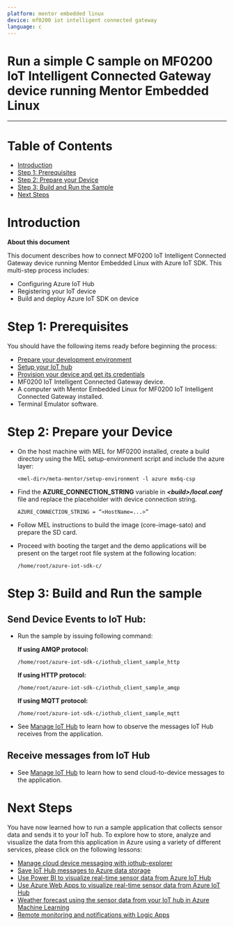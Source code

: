 ```yaml
---
platform: mentor embedded linux
device: mf0200 iot intelligent connected gateway
language: c
---
```


Run a simple C sample on MF0200 IoT Intelligent Connected Gateway device running Mentor Embedded Linux
===
---

# Table of Contents

-   [Introduction](#Introduction)
-   [Step 1: Prerequisites](#Prerequisites)
-   [Step 2: Prepare your Device](#PrepareDevice)
-   [Step 3: Build and Run the Sample](#Build)
-   [Next Steps](#NextSteps)

<a name="Introduction"></a>
# Introduction

**About this document**

This document describes how to connect MF0200 IoT Intelligent Connected Gateway device running Mentor Embedded Linux with Azure IoT SDK. This multi-step process includes:

-   Configuring Azure IoT Hub
-   Registering your IoT device
-   Build and deploy Azure IoT SDK on device

<a name="Prerequisites"></a>
# Step 1: Prerequisites

You should have the following items ready before beginning the process:

-   [Prepare your development environment][setup-devbox-linux]
-   [Setup your IoT hub][lnk-setup-iot-hub]
-   [Provision your device and get its credentials][lnk-manage-iot-hub]
-   MF0200 IoT Intelligent Connected Gateway device.
-   A computer with Mentor Embedded Linux for MF0200 IoT Intelligent Connected Gateway installed. 
-   Terminal Emulator software.

<a name="PrepareDevice"></a>
# Step 2: Prepare your Device
-   On the host machine with MEL for MF0200 installed, create a build directory using the MEL setup-environment script and include the azure layer:

        <mel-dir>/meta-mentor/setup-environment -l azure mx6q-csp

-   Find the **AZURE_CONNECTION_STRING** variable in ***&lt;build&gt;/local.conf*** file and replace the placeholder with device connection string.

        AZURE_CONNECTION_STRING = “<HostName=...>”

-   Follow MEL instructions to build the image (core-image-sato) and prepare the SD card.

-   Proceed with booting the target and the demo applications will be present on the target root file system at the following location:

        /home/root/azure-iot-sdk-c/


<a name="Build"></a>
# Step 3: Build and Run the sample

## Send Device Events to IoT Hub:

-   Run the sample by issuing following command:

    **If using AMQP protocol:**

        /home/root/azure-iot-sdk-c/iothub_client_sample_http

    **If using HTTP protocol:**

        /home/root/azure-iot-sdk-c/iothub_client_sample_amqp

    **If using MQTT protocol:**

        /home/root/azure-iot-sdk-c/iothub_client_sample_mqtt

-   See [Manage IoT Hub][lnk-manage-iot-hub] to learn how to observe the messages IoT Hub receives from the application.

## Receive messages from IoT Hub

-   See [Manage IoT Hub][lnk-manage-iot-hub] to learn how to send cloud-to-device messages to the application.


<a name="NextSteps"></a>
# Next Steps

You have now learned how to run a sample application that collects sensor data and sends it to your IoT hub. To explore how to store, analyze and visualize the data from this application in Azure using a variety of different services, please click on the following lessons:

-   [Manage cloud device messaging with iothub-explorer]
-   [Save IoT Hub messages to Azure data storage]
-   [Use Power BI to visualize real-time sensor data from Azure IoT Hub]
-   [Use Azure Web Apps to visualize real-time sensor data from Azure IoT Hub]
-   [Weather forecast using the sensor data from your IoT hub in Azure Machine Learning]
-   [Remote monitoring and notifications with Logic Apps]   

[Manage cloud device messaging with iothub-explorer]: https://docs.microsoft.com/en-us/azure/iot-hub/iot-hub-explorer-cloud-device-messaging
[Save IoT Hub messages to Azure data storage]: https://docs.microsoft.com/en-us/azure/iot-hub/iot-hub-store-data-in-azure-table-storage
[Use Power BI to visualize real-time sensor data from Azure IoT Hub]: https://docs.microsoft.com/en-us/azure/iot-hub/iot-hub-live-data-visualization-in-power-bi
[Use Azure Web Apps to visualize real-time sensor data from Azure IoT Hub]: https://docs.microsoft.com/en-us/azure/iot-hub/iot-hub-live-data-visualization-in-web-apps
[Weather forecast using the sensor data from your IoT hub in Azure Machine Learning]: https://docs.microsoft.com/en-us/azure/iot-hub/iot-hub-weather-forecast-machine-learning
[Remote monitoring and notifications with Logic Apps]: https://docs.microsoft.com/en-us/azure/iot-hub/iot-hub-monitoring-notifications-with-azure-logic-apps
[setup-devbox-linux]: https://github.com/Azure/azure-iot-sdk-c/blob/master/doc/devbox_setup.md
[lnk-setup-iot-hub]: ../setup_iothub.md
[lnk-manage-iot-hub]: ../manage_iot_hub.md

